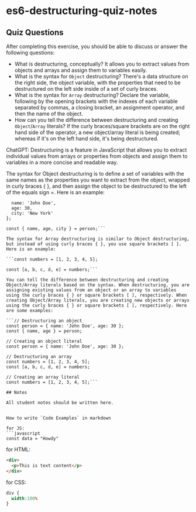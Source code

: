 # es6-destructuring-quiz-notes

## Quiz Questions

After completing this exercise, you should be able to discuss or answer the following questions:

- What is destructuring, conceptually?
It allows you to extract values from objects and arrays and assign them to variables easily.
- What is the syntax for `Object` destructuring?
There's a data structure on the right side, the object variable, with the properties that need to be destructured on the left side inside of a set of curly braces.
- What is the syntax for `Array` destructuring?
Declare the variable, following by the opening brackets with the indexes of each variable separated by commas, a closing bracket, an assignment operator, and then the name of the object.
- How can you tell the difference between destructuring and creating `Object`/`Array` literals?
If the curly braces/square brackets are on the right hand side of the operator, a new object/array literal is being created; whereas if it's on the left hand side, it's being destructured.

ChatGPT:
Destructuring is a feature in JavaScript that allows you to extract individual values from arrays or properties from objects and assign them to variables in a more concise and readable way.

The syntax for Object destructuring is to define a set of variables with the same names as the properties you want to extract from the object, wrapped in curly braces { }, and then assign the object to be destructured to the left of the equals sign =. Here is an example:

```const person = {
  name: 'John Doe',
  age: 30,
  city: 'New York'
};

const { name, age, city } = person;```

The syntax for Array destructuring is similar to Object destructuring, but instead of using curly braces { }, you use square brackets [ ]. Here is an example:

```const numbers = [1, 2, 3, 4, 5];

const [a, b, c, d, e] = numbers;```

You can tell the difference between destructuring and creating Object/Array literals based on the syntax. When destructuring, you are assigning existing values from an object or an array to variables using the curly braces { } or square brackets [ ], respectively. When creating Object/Array literals, you are creating new objects or arrays using the curly braces { } or square brackets [ ], respectively. Here are some examples:

```// Destructuring an object
const person = { name: 'John Doe', age: 30 };
const { name, age } = person;

// Creating an object literal
const person = { name: 'John Doe', age: 30 };

// Destructuring an array
const numbers = [1, 2, 3, 4, 5];
const [a, b, c, d, e] = numbers;

// Creating an array literal
const numbers = [1, 2, 3, 4, 5];```

## Notes

All student notes should be written here.


How to write `Code Examples` in markdown

for JS:
```javascript
const data = "Howdy"
```

for HTML:
```html
<div>
  <p>This is text content</p>
</div>
```

for CSS:
```css
div {
  width:100%
}
```
